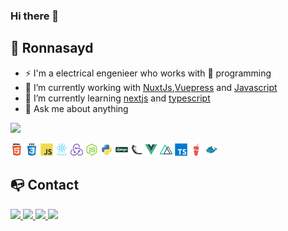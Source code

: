 ### Hi there 👋

## 🚀 Ronnasayd

- ⚡ I'm a electrical engenieer who works with 💜 programming
- 🔭 I’m currently working with [NuxtJs](https://nuxtjs.org/),[Vuepress](https://vuepress.vuejs.org/) and [Javascript](https://developer.mozilla.org/en-US/docs/Web/JavaScript)
- 🌱 I’m currently learning [nextjs](https://nextjs.org/) and [typescript](https://www.typescriptlang.org/)
- 💬 Ask me about anything
<p>
<img src="https://github-readme-stats.vercel.app/api?username=Ronnasayd&show_icons=true&theme=dracula">
</p>
<p>
	<img src="https://raw.githubusercontent.com/devicons/devicon/master/icons/html5/html5-original-wordmark.svg" height="20" width="20">
	<img src="https://raw.githubusercontent.com/devicons/devicon/master/icons/css3/css3-original-wordmark.svg" height="20" width="20">
	<img src="https://raw.githubusercontent.com/devicons/devicon/master/icons/javascript/javascript-original.svg" height="20" width="20">
	<img src="https://raw.githubusercontent.com/devicons/devicon/master/icons/react/react-original-wordmark.svg" height="20" width="20">
	<img src="https://raw.githubusercontent.com/devicons/devicon/master/icons/redux/redux-original.svg" height="20" width="20">
	<img src="https://raw.githubusercontent.com/devicons/devicon/master/icons/nodejs/nodejs-original.svg" height="20" width="20">
	<img src="https://raw.githubusercontent.com/devicons/devicon/master/icons/python/python-original.svg" height="20" width="20">
	<img src="https://raw.githubusercontent.com/devicons/devicon/master/icons/django/django-original.svg" height="20" width="20">
	<img src="https://raw.githubusercontent.com/devicons/devicon/master/icons/flask/flask-original.svg" height="20" width="20">
	<img src="https://raw.githubusercontent.com/devicons/devicon/master/icons/vuejs/vuejs-original.svg" height="20" width="20">
	<img src="https://raw.githubusercontent.com/devicons/devicon/master/icons/nuxtjs/nuxtjs-original.svg" height="20" width="20">
	<img src="https://raw.githubusercontent.com/devicons/devicon/master/icons/typescript/typescript-original.svg" height="20" width="20">
	<img src="https://raw.githubusercontent.com/devicons/devicon/master/icons/gulp/gulp-plain.svg" height="20" width="20">
	<img src="https://raw.githubusercontent.com/devicons/devicon/master/icons/docker/docker-original.svg" height="20" width="20">
</p>

## 📭 Contact
<p>
	<a href="https://www.facebook.com/ronnasaydmachado/">
	<img src="https://img.shields.io/static/v1?label=&message=Facebook&color=1673ea&style=flat-square&logo=facebook&logoColor=white">
	</a>
	<a href="https://twitter.com/ronnasayd">
	<img src="https://img.shields.io/static/v1?label=&message=Twitter&color=1da1f2&style=flat-square&logo=twitter&logoColor=white">
	</a>
  <a href="https://www.linkedin.com/in/ronnasayd/">
	<img src="https://img.shields.io/static/v1?label=&message=Linkedin&color=2867B2&style=flat-square&logo=linkedin&logoColor=white">
	</a>
	<a href="mailto:ronnasayd@hotmail.com">
    <img src="https://img.shields.io/static/v1?label=&message=E-mail&color=0060aa&style=flat-square&logo=microsoft%20Outlook&logoColor=white">
  </a>
</p>



<!--
**Ronnasayd/Ronnasayd** is a ✨ _special_ ✨ repository because its `README.md` (this file) appears on your GitHub profile.

Here are some ideas to get you started:

- 🔭 I’m currently working on ...
- 🌱 I’m currently learning ...
- 👯 I’m looking to collaborate on ...
- 🤔 I’m looking for help with ...
- 💬 Ask me about ...
- 📫 How to reach me: ...
- 😄 Pronouns: ...
- ⚡ Fun fact: ...
-->
